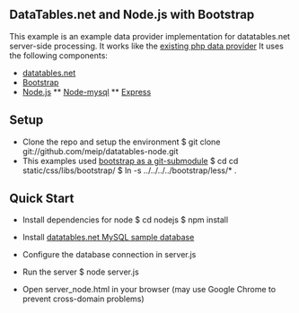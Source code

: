 ## DataTables.net and Node.js with Bootstrap

This example is an example data provider implementation for datatables.net server-side processing.
It works like the [existing php data provider](http://www.datatables.net/examples/data_sources/server_side.html)
It uses the following components:
  * [datatables.net](http://datatables.net/)
  * [Bootstrap](http://twitter.github.com/bootstrap/)
  * [Node.js](http://nodejs.org/)
  ** [Node-mysql](https://github.com/felixge/node-mysql)
  ** [Express](http://expressjs.com/)

## Setup
  * Clone the repo and setup the environment
    $ git clone git://github.com/meip/datatables-node.git
  * This examples used [bootstrap as a git-submodule](http://martinbrochhaus.com/2013/01/bootstrap.html)
    $ cd cd static/css/libs/bootstrap/
    $ ln -s ../../../../bootstrap/less/* .

## Quick Start
  * Install dependencies for node
    $ cd nodejs
    $ npm install

  * Install [datatables.net MySQL sample database](https://github.com/DataTables/DataTables/blob/master/examples/examples_support/data.sql)
  * Configure the database connection in server.js
  * Run the server 
    $ node server.js
  * Open server_node.html in your browser (may use Google Chrome to prevent cross-domain problems)

